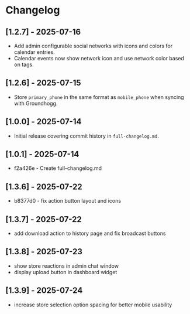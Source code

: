 # Changelog
## [1.2.7] - 2025-07-16
- Add admin configurable social networks with icons and colors for calendar entries.
- Calendar events now show network icon and use network color based on tags.


## [1.2.6] - 2025-07-15
- Store `primary_phone` in the same format as `mobile_phone` when syncing with Groundhogg.

## [1.0.0] - 2025-07-14
- Initial release covering commit history in `full-changelog.md`.

## [1.0.1] - 2025-07-14
- f2a426e - Create full-changelog.md


## [1.3.6] - 2025-07-22
- b8377d0 - fix action button layout and icons

## [1.3.7] - 2025-07-22
- add download action to history page and fix broadcast buttons

## [1.3.8] - 2025-07-23
- show store reactions in admin chat window
- display upload button in dashboard widget

## [1.3.9] - 2025-07-24
- increase store selection option spacing for better mobile usability


